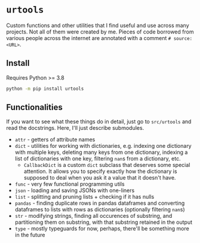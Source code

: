 # `urtools`

Custom functions and other utilities that I find useful and use across many projects. Not all of them were created by me. Pieces of code borrowed from various people across the internet are annotated with a comment `# source: <URL>`.

## Install

Requires Python >= 3.8

```sh
python -m pip install urtools
```

## Functionalities

If you want to see what these things do in detail, just go to `src/urtools` and read the docstrings. Here, I'll just describe submodules.

- `attr` - getters of attribute names
- `dict` - utilities for working with dictionaries, e.g. indexing one dictionary with multiple keys, deleting many keys from one dictionary, indexing a list of dictionaries with one key, filtering `nan`s from a dictionary, etc.
  - `CallbackDict` is a custom `dict` subclass that deserves some special attention. It allows you to specify exactly how the dictionary is supposed to deal when you ask it a value that it doesn't have.
- `func` - very few functional programming utils
- `json` - loading and saving JSONs with one-liners
- `list` - splitting and pruning lists + checking if it has nulls
- `pandas` - finding duplicate rows in pandas dataframes and converting dataframes to lists with rows as dictionaries (optionally filtering `nan`s)
- `str` - modifying strings, finding all occurences of substring, and partitioning them on substring, with that substring retained in the output
- `type` - mostly typeguards for now, perhaps, there'll be something more in the future
